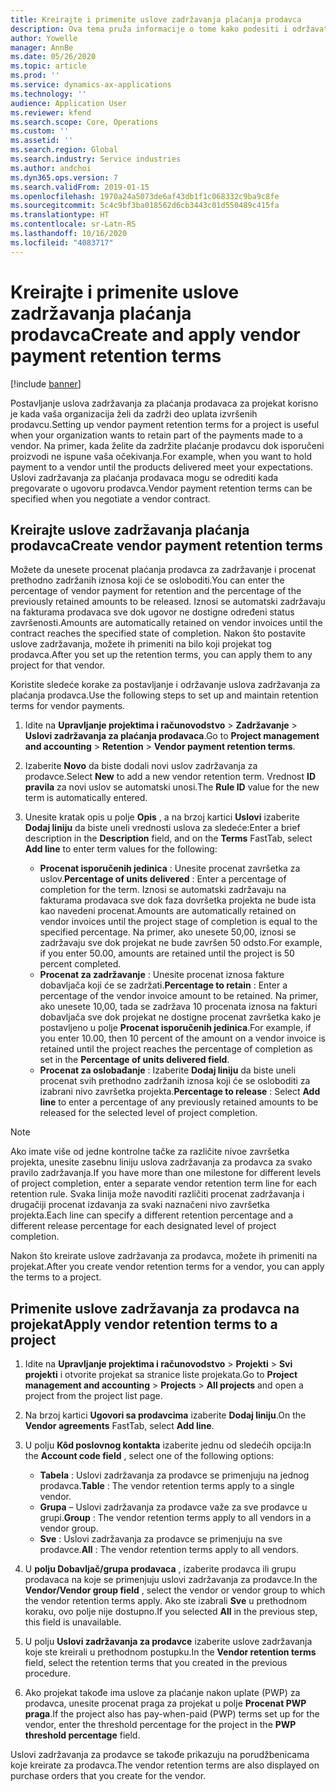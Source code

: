 ```yaml
---
title: Kreirajte i primenite uslove zadržavanja plaćanja prodavca
description: Ova tema pruža informacije o tome kako podesiti i održavati uslove zadržavanja za plaćanja prodavaca.
author: Yowelle
manager: AnnBe
ms.date: 05/26/2020
ms.topic: article
ms.prod: ''
ms.service: dynamics-ax-applications
ms.technology: ''
audience: Application User
ms.reviewer: kfend
ms.search.scope: Core, Operations
ms.custom: ''
ms.assetid: ''
ms.search.region: Global
ms.search.industry: Service industries
ms.author: andchoi
ms.dyn365.ops.version: 7
ms.search.validFrom: 2019-01-15
ms.openlocfilehash: 1970a24a5073de6af43db1f1c068332c9ba9c8fe
ms.sourcegitcommit: 5c4c9bf3ba018562d6cb3443c01d550489c415fa
ms.translationtype: HT
ms.contentlocale: sr-Latn-RS
ms.lasthandoff: 10/16/2020
ms.locfileid: "4083717"
---
```

# <a name="create-and-apply-vendor-payment-retention-terms"></a><span data-ttu-id="61ad2-103">Kreirajte i primenite uslove zadržavanja plaćanja prodavca</span><span class="sxs-lookup"><span data-stu-id="61ad2-103">Create and apply vendor payment retention terms</span></span>

[!include [banner](../includes/banner.md)] 

<span data-ttu-id="61ad2-104">Postavljanje uslova zadržavanja za plaćanja prodavaca za projekat korisno je kada vaša organizacija želi da zadrži deo uplata izvršenih prodavcu.</span><span class="sxs-lookup"><span data-stu-id="61ad2-104">Setting up vendor payment retention terms for a project is useful when your organization wants to retain part of the payments made to a vendor.</span></span> <span data-ttu-id="61ad2-105">Na primer, kada želite da zadržite plaćanje prodavcu dok isporučeni proizvodi ne ispune vaša očekivanja.</span><span class="sxs-lookup"><span data-stu-id="61ad2-105">For example, when you want to hold payment to a vendor until the products delivered meet your expectations.</span></span> <span data-ttu-id="61ad2-106">Uslovi zadržavanja za plaćanja prodavaca mogu se odrediti kada pregovarate o ugovoru prodavca.</span><span class="sxs-lookup"><span data-stu-id="61ad2-106">Vendor payment retention terms can be specified when you negotiate a vendor contract.</span></span>

## <a name="create-vendor-payment-retention-terms"></a><span data-ttu-id="61ad2-107">Kreirajte uslove zadržavanja plaćanja prodavca</span><span class="sxs-lookup"><span data-stu-id="61ad2-107">Create vendor payment retention terms</span></span>

<span data-ttu-id="61ad2-108">Možete da unesete procenat plaćanja prodavca za zadržavanje i procenat prethodno zadržanih iznosa koji će se osloboditi.</span><span class="sxs-lookup"><span data-stu-id="61ad2-108">You can enter the percentage of vendor payment for retention and the percentage of the previously retained amounts to be released.</span></span> <span data-ttu-id="61ad2-109">Iznosi se automatski zadržavaju na fakturama prodavaca sve dok ugovor ne dostigne određeni status završenosti.</span><span class="sxs-lookup"><span data-stu-id="61ad2-109">Amounts are automatically retained on vendor invoices until the contract reaches the specified state of completion.</span></span> <span data-ttu-id="61ad2-110">Nakon što postavite uslove zadržavanja, možete ih primeniti na bilo koji projekat tog prodavca.</span><span class="sxs-lookup"><span data-stu-id="61ad2-110">After you set up the retention terms, you can apply them to any project for that vendor.</span></span>

<span data-ttu-id="61ad2-111">Koristite sledeće korake za postavljanje i održavanje uslova zadržavanja za plaćanja prodavca.</span><span class="sxs-lookup"><span data-stu-id="61ad2-111">Use the following steps to set up and maintain retention terms for vendor payments.</span></span> 

1. <span data-ttu-id="61ad2-112">Idite na **Upravljanje projektima i računovodstvo** > **Zadržavanje** > **Uslovi zadržavanja za plaćanja prodavaca**.</span><span class="sxs-lookup"><span data-stu-id="61ad2-112">Go to **Project management and accounting** > **Retention** > **Vendor payment retention terms**.</span></span>
2. <span data-ttu-id="61ad2-113">Izaberite **Novo** da biste dodali novi uslov zadržavanja za prodavce.</span><span class="sxs-lookup"><span data-stu-id="61ad2-113">Select **New** to add a new vendor retention term.</span></span> <span data-ttu-id="61ad2-114">Vrednost **ID pravila** za novi uslov se automatski unosi.</span><span class="sxs-lookup"><span data-stu-id="61ad2-114">The **Rule ID** value for the new term is automatically entered.</span></span> 
3. <span data-ttu-id="61ad2-115">Unesite kratak opis u polje **Opis** , a na brzoj kartici **Uslovi** izaberite **Dodaj liniju** da biste uneli vrednosti uslova za sledeće:</span><span class="sxs-lookup"><span data-stu-id="61ad2-115">Enter a brief description in the **Description** field, and on the **Terms** FastTab, select **Add line** to enter term values for the following:</span></span>

   - <span data-ttu-id="61ad2-116">**Procenat isporučenih jedinica** : Unesite procenat završetka za uslov.</span><span class="sxs-lookup"><span data-stu-id="61ad2-116">**Percentage of units delivered** : Enter a percentage of completion for the term.</span></span> <span data-ttu-id="61ad2-117">Iznosi se automatski zadržavaju na fakturama prodavaca sve dok faza dovršetka projekta ne bude ista kao navedeni procenat.</span><span class="sxs-lookup"><span data-stu-id="61ad2-117">Amounts are automatically retained on vendor invoices until the project stage of completion is equal to the specified percentage.</span></span> <span data-ttu-id="61ad2-118">Na primer, ako unesete 50,00, iznosi se zadržavaju sve dok projekat ne bude završen 50 odsto.</span><span class="sxs-lookup"><span data-stu-id="61ad2-118">For example, if you enter 50.00, amounts are retained until the project is 50 percent completed.</span></span>
   - <span data-ttu-id="61ad2-119">**Procenat za zadržavanje** : Unesite procenat iznosa fakture dobavljača koji će se zadržati.</span><span class="sxs-lookup"><span data-stu-id="61ad2-119">**Percentage to retain** : Enter a percentage of the vendor invoice amount to be retained.</span></span> <span data-ttu-id="61ad2-120">Na primer, ako unesete 10,00, tada se zadržava 10 procenata iznosa na fakturi dobavljača sve dok projekat ne dostigne procenat završetka kako je postavljeno u polje **Procenat isporučenih jedinica**.</span><span class="sxs-lookup"><span data-stu-id="61ad2-120">For example, if you enter 10.00, then 10 percent of the amount on a vendor invoice is retained until the project reaches the percentage of completion as set in the **Percentage of units delivered field**.</span></span>
   - <span data-ttu-id="61ad2-121">**Procenat za oslobađanje** : Izaberite **Dodaj liniju** da biste uneli procenat svih prethodno zadržanih iznosa koji će se osloboditi za izabrani nivo završetka projekta.</span><span class="sxs-lookup"><span data-stu-id="61ad2-121">**Percentage to release** : Select **Add line** to enter a percentage of any previously retained amounts to be released for the selected level of project completion.</span></span>

> [!NOTE]
> <span data-ttu-id="61ad2-122">Ako imate više od jedne kontrolne tačke za različite nivoe završetka projekta, unesite zasebnu liniju uslova zadržavanja za prodavca za svako pravilo zadržavanja.</span><span class="sxs-lookup"><span data-stu-id="61ad2-122">If you have more than one milestone for different levels of project completion, enter a separate vendor retention term line for each retention rule.</span></span> <span data-ttu-id="61ad2-123">Svaka linija može navoditi različiti procenat zadržavanja i drugačiji procenat izdavanja za svaki naznačeni nivo završetka projekta.</span><span class="sxs-lookup"><span data-stu-id="61ad2-123">Each line can specify a different retention percentage and a different release percentage for each designated level of project completion.</span></span>

<span data-ttu-id="61ad2-124">Nakon što kreirate uslove zadržavanja za prodavca, možete ih primeniti na projekat.</span><span class="sxs-lookup"><span data-stu-id="61ad2-124">After you create vendor retention terms for a vendor, you can apply the terms to a project.</span></span>

## <a name="apply-vendor-retention-terms-to-a-project"></a><span data-ttu-id="61ad2-125">Primenite uslove zadržavanja za prodavca na projekat</span><span class="sxs-lookup"><span data-stu-id="61ad2-125">Apply vendor retention terms to a project</span></span>

1. <span data-ttu-id="61ad2-126">Idite na **Upravljanje projektima i računovodstvo** > **Projekti** > **Svi projekti** i otvorite projekat sa stranice liste projekata.</span><span class="sxs-lookup"><span data-stu-id="61ad2-126">Go to **Project management and accounting** > **Projects** > **All projects** and open a project from the project list page.</span></span>
2. <span data-ttu-id="61ad2-127">Na brzoj kartici **Ugovori sa prodavcima** izaberite **Dodaj liniju**.</span><span class="sxs-lookup"><span data-stu-id="61ad2-127">On the **Vendor agreements** FastTab, select **Add line**.</span></span>
3. <span data-ttu-id="61ad2-128">U polju **Kôd poslovnog kontakta** izaberite jednu od sledećih opcija:</span><span class="sxs-lookup"><span data-stu-id="61ad2-128">In the **Account code field** , select one of the following options:</span></span> 

   - <span data-ttu-id="61ad2-129">**Tabela** : Uslovi zadržavanja za prodavce se primenjuju na jednog prodavca.</span><span class="sxs-lookup"><span data-stu-id="61ad2-129">**Table** : The vendor retention terms apply to a single vendor.</span></span>
   - <span data-ttu-id="61ad2-130">**Grupa** – Uslovi zadržavanja za prodavce važe za sve prodavce u grupi.</span><span class="sxs-lookup"><span data-stu-id="61ad2-130">**Group** : The vendor retention terms apply to all vendors in a vendor group.</span></span>
   - <span data-ttu-id="61ad2-131">**Sve** : Uslovi zadržavanja za prodavce se primenjuju na sve prodavce.</span><span class="sxs-lookup"><span data-stu-id="61ad2-131">**All** : The vendor retention terms apply to all vendors.</span></span>

4. <span data-ttu-id="61ad2-132">U **polju Dobavljač/grupa prodavaca** , izaberite prodavca ili grupu prodavaca na koje se primenjuju uslovi zadržavanja za prodavce.</span><span class="sxs-lookup"><span data-stu-id="61ad2-132">In the **Vendor/Vendor group field** , select the vendor or vendor group to which the vendor retention terms apply.</span></span> <span data-ttu-id="61ad2-133">Ako ste izabrali **Sve** u prethodnom koraku, ovo polje nije dostupno.</span><span class="sxs-lookup"><span data-stu-id="61ad2-133">If you selected **All** in the previous step, this field is unavailable.</span></span>
5. <span data-ttu-id="61ad2-134">U polju **Uslovi zadržavanja za prodavce** izaberite uslove zadržavanja koje ste kreirali u prethodnom postupku.</span><span class="sxs-lookup"><span data-stu-id="61ad2-134">In the **Vendor retention terms** field, select the retention terms that you created in the previous procedure.</span></span>
6. <span data-ttu-id="61ad2-135">Ako projekat takođe ima uslove za plaćanje nakon uplate (PWP) za prodavca, unesite procenat praga za projekat u polje **Procenat PWP praga**.</span><span class="sxs-lookup"><span data-stu-id="61ad2-135">If the project also has pay-when-paid (PWP) terms set up for the vendor, enter the threshold percentage for the project in the **PWP threshold percentage** field.</span></span>

<span data-ttu-id="61ad2-136">Uslovi zadržavanja za prodavce se takođe prikazuju na porudžbenicama koje kreirate za prodavca.</span><span class="sxs-lookup"><span data-stu-id="61ad2-136">The vendor retention terms are also displayed on purchase orders that you create for the vendor.</span></span>
